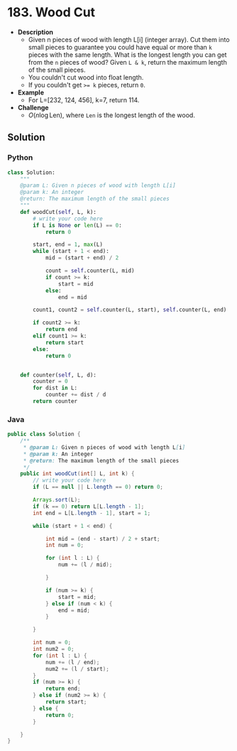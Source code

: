 # 183. Wood Cut

- **Description**
    - Given n pieces of wood with length L[i] (integer array). Cut them into small pieces to guarantee you could have equal or more than `k` pieces with the same length. What is the longest length you can get from the `n` pieces of wood? Given `L & k`, return the maximum length of the small pieces.
    - You couldn't cut wood into float length.
    - If you couldn't get `>= k` pieces, return `0`.
- **Example**
    - For L=[232, 124, 456], k=7, return 114.
- **Challenge**
    - $O(n \log \text{Len})$, where `Len` is the longest length of the wood.


## Solution

### Python

```python
class Solution:
    """
    @param L: Given n pieces of wood with length L[i]
    @param k: An integer
    @return: The maximum length of the small pieces
    """
    def woodCut(self, L, k):
        # write your code here
        if L is None or len(L) == 0:
            return 0

        start, end = 1, max(L)
        while (start + 1 < end):
            mid = (start + end) / 2

            count = self.counter(L, mid)
            if count >= k:
                start = mid
            else:
                end = mid

        count1, count2 = self.counter(L, start), self.counter(L, end)

        if count2 >= k:
            return end
        elif count1 >= k:
            return start
        else:
            return 0


    def counter(self, L, d):
        counter = 0
        for dist in L:
            counter += dist / d
        return counter
```

### Java

```java
public class Solution {
    /**
     * @param L: Given n pieces of wood with length L[i]
     * @param k: An integer
     * @return: The maximum length of the small pieces
     */
    public int woodCut(int[] L, int k) {
        // write your code here
        if (L == null || L.length == 0) return 0;

        Arrays.sort(L);
        if (k == 0) return L[L.length - 1];
        int end = L[L.length - 1], start = 1;

        while (start + 1 < end) {

            int mid = (end - start) / 2 + start;
            int num = 0;

            for (int l : L) {
                num += (l / mid);

            }

            if (num >= k) {
                start = mid;
            } else if (num < k) {
                end = mid;
            }

        }

        int num = 0;
        int num2 = 0;
        for (int l : L) {
            num += (l / end);
            num2 += (l / start);
        }
        if (num >= k) {
            return end;
        } else if (num2 >= k) {
            return start;
        } else {
            return 0;
        }

    }
}
```
